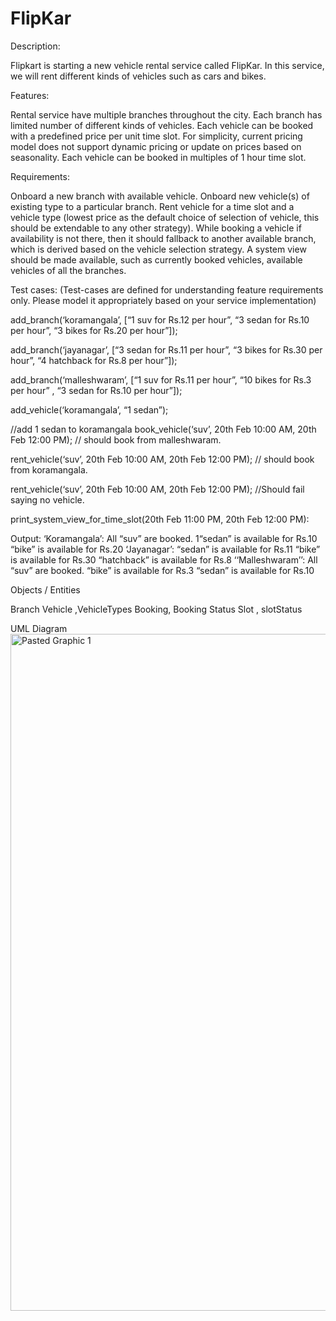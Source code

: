 # FlipKar
Description:

Flipkart is starting a new vehicle rental service called FlipKar. In this service, we will rent different kinds of vehicles such as cars and bikes.

Features:

Rental service have multiple branches throughout the city.
Each branch has limited number of different kinds of vehicles. 
Each vehicle can be booked with a predefined price per unit time slot. For simplicity, current pricing model does not support dynamic pricing or update on prices based on seasonality.
Each vehicle can be booked in multiples of 1 hour time slot.

Requirements:

Onboard a new branch with available vehicle.
Onboard new vehicle(s) of existing type to a particular branch.
Rent vehicle for a time slot and a vehicle type (lowest price as the default choice of selection of vehicle, this should be extendable to any other strategy). While booking a vehicle if availability is not there, then it should fallback to another available branch, which is derived based on the vehicle selection strategy.
A system view should be made available, such as currently booked vehicles, available vehicles of all the branches.




Test cases: 
(Test-cases are defined for understanding feature requirements only. Please model it appropriately based on your service implementation)

add_branch(‘koramangala’, [“1 suv for Rs.12 per hour”, “3 sedan for Rs.10 per hour”, “3 bikes for Rs.20 per hour”]); 

add_branch(‘jayanagar’, [“3 sedan for Rs.11 per hour”, “3 bikes for Rs.30 per hour”, “4 hatchback for Rs.8 per hour”]);

add_branch(‘malleshwaram’, [“1 suv for Rs.11 per hour”, “10 bikes for Rs.3 per hour” , “3 sedan for Rs.10 per hour”]);

add_vehicle(‘koramangala’,  “1 sedan”);

 //add 1 sedan to koramangala
book_vehicle(‘suv’, 20th Feb 10:00 AM, 20th Feb 12:00 PM); 
// should book from malleshwaram.

rent_vehicle(‘suv’, 20th Feb 10:00 AM, 20th Feb 12:00 PM);
 // should book from koramangala.

rent_vehicle(‘suv’, 20th Feb 10:00 AM, 20th Feb 12:00 PM); 
//Should fail saying no vehicle.

print_system_view_for_time_slot(20th Feb 11:00 PM, 20th Feb 12:00 PM):

Output:
‘Koramangala’: 
All “suv” are booked.
1“sedan” is available for Rs.10
“bike” is available for Rs.20
‘Jayanagar’:
“sedan” is available for Rs.11
“bike” is available for Rs.30
“hatchback” is available for Rs.8
‘‘Malleshwaram’’:
All “suv” are booked.
“bike” is available for Rs.3
“sedan” is available for Rs.10



Objects / Entities

Branch
Vehicle  ,VehicleTypes
Booking, Booking Status 
Slot , slotStatus


UML Diagram 
<img width="1083" alt="Pasted Graphic 1" src="https://github.com/user-attachments/assets/2f39bedf-ed25-4caf-a80b-74eedb84050f" />

